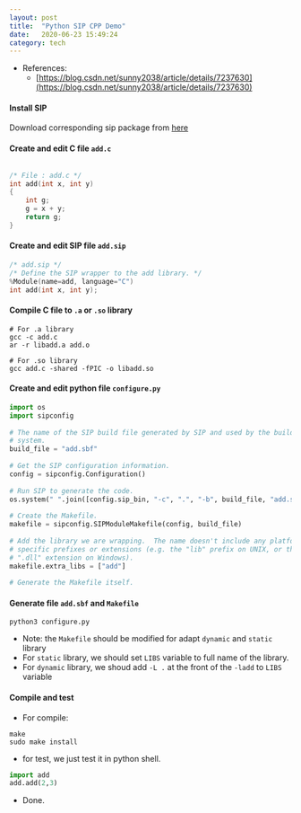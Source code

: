 ```yaml
---
layout: post
title:  "Python SIP CPP Demo"
date:   2020-06-23 15:49:24
category: tech
---
```



* References:
  * [https://blog.csdn.net/sunny2038/article/details/7237630](https://blog.csdn.net/sunny2038/article/details/7237630)

#### Install SIP

Download corresponding sip package from [here](https://riverbankcomputing.com/software/sip/download)

#### Create and edit C file `add.c`

```C

/* File : add.c */
int add(int x, int y) 
{  
	int g;  
	g = x + y;
	return g;
}
```

#### Create and edit SIP file `add.sip`

```C
/* add.sip */
/* Define the SIP wrapper to the add library. */
%Module(name=add, language="C")
int add(int x, int y);
```

#### Compile C file to `.a` or `.so` library

```Shell
# For .a library
gcc -c add.c
ar -r libadd.a add.o
```

```Shell
# For .so library
gcc add.c -shared -fPIC -o libadd.so
```

#### Create and edit python file `configure.py`

```Python
import os
import sipconfig
 
# The name of the SIP build file generated by SIP and used by the build
# system.
build_file = "add.sbf"
 
# Get the SIP configuration information.
config = sipconfig.Configuration()
 
# Run SIP to generate the code.
os.system(" ".join([config.sip_bin, "-c", ".", "-b", build_file, "add.sip"]))
 
# Create the Makefile.
makefile = sipconfig.SIPModuleMakefile(config, build_file)
 
# Add the library we are wrapping.  The name doesn't include any platform
# specific prefixes or extensions (e.g. the "lib" prefix on UNIX, or the
# ".dll" extension on Windows).
makefile.extra_libs = ["add"]
 
# Generate the Makefile itself.
```

#### Generate file `add.sbf` and `Makefile`

```Shell
python3 configure.py
```
* Note: the `Makefile` should be modified for adapt `dynamic` and `static` library
* For `static` library, we should set `LIBS` variable to full name of the library.
* For `dynamic` library, we shoud add `-L .` at the front of the `-ladd` to `LIBS` variable

#### Compile and test

* For compile:
```Shell
make
sudo make install
```

* for test, we just test it in python shell.
```Python
import add
add.add(2,3)
```

* Done.
